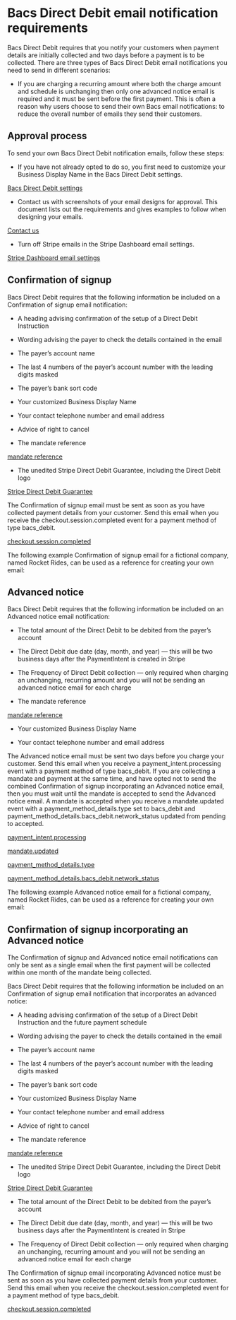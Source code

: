 # Bacs Direct Debit email notification requirements

Bacs Direct Debit requires that you notify your customers when payment details are initially collected and two days before a payment is to be collected. There are three types of Bacs Direct Debit email notifications you need to send in different scenarios:

* If you are charging a recurring amount where both the charge amount and schedule is unchanging then only one advanced notice email is required and it must be sent before the first payment. This is often a reason why users choose to send their own Bacs email notifications: to reduce the overall number of emails they send their customers.

## Approval process

To send your own Bacs Direct Debit notification emails, follow these steps:

- If you have not already opted to do so, you first need to customize your Business Display Name in the Bacs Direct Debit settings.

[Bacs Direct Debit settings](https://dashboard.stripe.com/settings/payments#bacs_debit)

- Contact us with screenshots of your email designs for approval. This document lists out the requirements and gives examples to follow when designing your emails.

[Contact us](https://support.stripe.com/contact)

- Turn off Stripe emails in the Stripe Dashboard email settings.

[Stripe Dashboard email settings](https://dashboard.stripe.com/account/emails)

## Confirmation of signup

Bacs Direct Debit requires that the following information be included on a Confirmation of signup email notification:

- A heading advising confirmation of the setup of a Direct Debit Instruction

- Wording advising the payer to check the details contained in the email

- The payer’s account name

- The last 4 numbers of the payer’s account number with the leading digits masked

- The payer’s bank sort code

- Your customized Business Display Name

- Your contact telephone number and email address

- Advice of right to cancel

- The mandate reference

[mandate reference](/api/mandates/object#mandate_object-payment_method_details-bacs_debit-reference)

- The unedited Stripe Direct Debit Guarantee, including the Direct Debit logo

[Stripe Direct Debit Guarantee](https://stripe.com/legal/bacs-direct-debit-guarantee)

The Confirmation of signup email must be sent as soon as you have collected payment details from your customer. Send this email when you receive the checkout.session.completed event for a payment method of type bacs_debit.

[checkout.session.completed](/api/events/types#event_types-checkout.session.completed)

The following example Confirmation of signup email for a fictional company, named Rocket Rides, can be used as a reference for creating your own email:

## Advanced notice

Bacs Direct Debit requires that the following information be included on an Advanced notice email notification:

- The total amount of the Direct Debit to be debited from the payer’s account

- The Direct Debit due date (day, month, and year) — this will be two business days after the PaymentIntent is created in Stripe

- The Frequency of Direct Debit collection — only required when charging an unchanging, recurring amount and you will not be sending an advanced notice email for each charge

- The mandate reference

[mandate reference](/api/mandates/object#mandate_object-payment_method_details-bacs_debit-reference)

- Your customized Business Display Name

- Your contact telephone number and email address

The Advanced notice email must be sent two days before you charge your customer. Send this email when you receive a payment_intent.processing event with a payment method of type bacs_debit. If you are collecting a mandate and payment at the same time, and have opted not to send the combined Confirmation of signup incorporating an Advanced notice email, then you must wait until the mandate is accepted to send the Advanced notice email. A mandate is accepted when you receive a mandate.updated event with a payment_method_details.type set to bacs_debit and payment_method_details.bacs_debit.network_status updated from pending to accepted.

[payment_intent.processing](/api/events/types#event_types-payment_intent.processing)

[mandate.updated](/api/events/types#event_types-mandate.updated)

[payment_method_details.type](/api/mandates/object#mandate_object-payment_method_details-type)

[payment_method_details.bacs_debit.network_status](/api/mandates/object#mandate_object-payment_method_details-bacs_debit-network_status)

The following example Advanced notice email for a fictional company, named Rocket Rides, can be used as a reference for creating your own email:

## Confirmation of signup incorporating an Advanced notice

The Confirmation of signup and Advanced notice email notifications can only be sent as a single email when the first payment will be collected within one month of the mandate being collected.

Bacs Direct Debit requires that the following information be included on an Confirmation of signup email notification that incorporates an advanced notice:

- A heading advising confirmation of the setup of a Direct Debit Instruction and the future payment schedule

- Wording advising the payer to check the details contained in the email

- The payer’s account name

- The last 4 numbers of the payer’s account number with the leading digits masked

- The payer’s bank sort code

- Your customized Business Display Name

- Your contact telephone number and email address

- Advice of right to cancel

- The mandate reference

[mandate reference](/api/mandates/object#mandate_object-payment_method_details-bacs_debit-reference)

- The unedited Stripe Direct Debit Guarantee, including the Direct Debit logo

[Stripe Direct Debit Guarantee](https://stripe.com/legal/bacs-direct-debit-guarantee)

- The total amount of the Direct Debit to be debited from the payer’s account

- The Direct Debit due date (day, month, and year) — this will be two business days after the PaymentIntent is created in Stripe

- The Frequency of Direct Debit collection — only required when charging an unchanging, recurring amount and you will not be sending an advanced notice email for each charge

The Confirmation of signup email incorporating Advanced notice must be sent as soon as you have collected payment details from your customer. Send this email when you receive the checkout.session.completed event for a payment method of type bacs_debit.

[checkout.session.completed](/api/events/types#event_types-checkout.session.completed)

